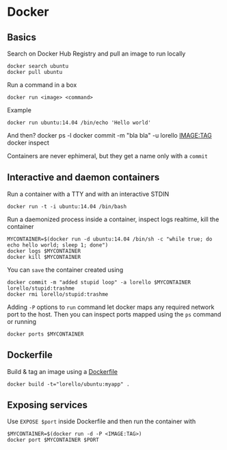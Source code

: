 # Docker

## Basics

Search on Docker Hub Registry and pull an image to run locally

    docker search ubuntu
    docker pull ubuntu

Run a command in a box

    docker run <image> <command>

Example

    docker run ubuntu:14.04 /bin/echo 'Hello world'

And then?
    docker ps -l
    docker commit -m "bla bla" -u lorello <CONTAINER> <IMAGE:TAG>
    docker inspect <CONTAINER>

Containers are never ephimeral, but they get a name only with a `commit`

## Interactive and daemon containers

Run a container with a TTY and with an interactive STDIN

    docker run -t -i ubuntu:14.04 /bin/bash

Run a daemonized process inside a container, inspect logs realtime,
kill the container

    MYCONTAINER=$(docker run -d ubuntu:14.04 /bin/sh -c "while true; do echo hello world; sleep 1; done")
    docker logs $MYCONTAINER
    docker kill $MYCONTAINER

You can `save` the container created using

    docker commit -m "added stupid loop" -a lorello $MYCONTAINER lorello/stupid:trashme
    docker rmi lorello/stupid:trashme

Adding `-P` options to `run` command let docker maps any required network port to the host.
Then you can inspect ports mapped using the `ps` command or running

    docker ports $MYCONTAINER

## Dockerfile

Build & tag an image using a [Dockerfile](https://docs.docker.com/reference/builder)

    docker build -t="lorello/ubuntu:myapp" .

## Exposing services

Use `EXPOSE $port` inside Dockerfile and then run the container with

    $MYCONTAINER=$(docker run -d -P <IMAGE:TAG>)
    docker port $MYCONTAINER $PORT
    
